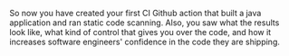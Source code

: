 So now you have created your first CI Github action that built a java application and ran static code scanning.
Also, you saw what the results look like, what kind of control that gives you over the code, and how it increases software engineers' confidence in the code they are shipping.
